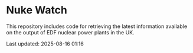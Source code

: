 # Nuke Watch

This repository includes code for retrieving the latest information available on the output of EDF nuclear power plants in the UK.

Last updated: 2025-08-16 01:16
